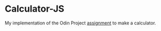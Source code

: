 # Calculator-JS
My implementation of the Odin Project [assignment](https://www.theodinproject.com/lessons/foundations-calculator) to make a calculator.
